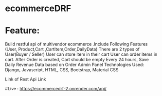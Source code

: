 # ecommerceDRF

# Feature:

Build restful api of multivendor ecommerce .Include Following Features (User, Product,Cart ,CartItem,Order,DailyData)
There are 2 types of User(Buyer / Seller)
 User can store item in their cart
 User can order items in cart. After Order is created, Cart should be empty
Every 24 hours, Save Daily Revenue Data based on Order
Admin Panel
Technologies Used: Django, Javascript, HTML, CSS, Bootstrap, Material CSS

Link of Rest Api Link

#Live : https://ecommercedrf-2.onrender.com/api/
